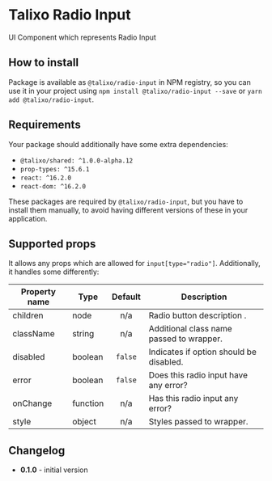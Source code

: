 # Talixo Radio Input

UI Component which represents Radio Input

## How to install

Package is available as `@talixo/radio-input` in NPM registry, so you can use it in your project
using `npm install @talixo/radio-input --save` or `yarn add @talixo/radio-input`.

## Requirements

Your package should additionally have some extra dependencies:

- `@talixo/shared: ^1.0.0-alpha.12`
- `prop-types: ^15.6.1`
- `react: ^16.2.0`
- `react-dom: ^16.2.0`

These packages are required by `@talixo/radio-input`, but you have to install them manually,
to avoid having different versions of these in your application.

## Supported props

It allows any props which are allowed for `input[type="radio"]`. Additionally, it handles some differently:

Property name | Type      | Default | Description                    
--------------|-----------|:-------:|--------------------------------
children      | node      | n/a     | Radio button description .
className     | string    | n/a     | Additional class name passed to wrapper.
disabled      | boolean   | `false` | Indicates if option should be disabled.
error         | boolean   | `false` | Does this radio input have any error?
onChange      | function  | n/a     | Has this radio input any error?
style         | object    | n/a     | Styles passed to wrapper.

## Changelog

- **0.1.0** - initial version

